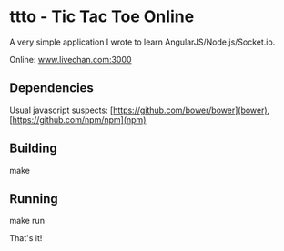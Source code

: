 ttto - Tic Tac Toe Online
=========================

A very simple application I wrote to learn AngularJS/Node.js/Socket.io.

Online: www.livechan.com:3000


Dependencies
------------
Usual javascript suspects: [https://github.com/bower/bower](bower), [https://github.com/npm/npm](npm)

Building
-----
make

Running
----
make run

That's it!
